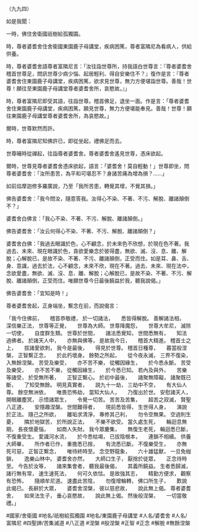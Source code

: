 （九九四）

如是我聞：

一時，佛住舍衛國祇樹給孤獨園。

時，尊者婆耆舍住舍衛國東園鹿子母講堂，疾病困篤，尊者富隣尼為看病人，供給供養。

時，尊者婆耆舍語尊者富隣尼言：「汝往詣世尊所，持我語白世尊言：『尊者婆耆舍稽首世尊足，問訊世尊少病少惱、起居輕利、得自安樂住不？』復作是言：『尊者婆耆舍住東園鹿子母講堂，疾病困篤，欲求見世尊，無力方便堪詣世尊。善哉！世尊！願往至東園鹿子母講堂尊者婆耆舍所，哀愍故。』」

時，尊者富隣尼即受其語，往詣世尊。稽首佛足，退坐一面。作是言：「尊者婆耆舍住東園鹿子母講堂，疾病困篤，願見世尊，無力方便堪能奉見。善哉！世尊！願往東園鹿子母講堂尊者婆耆舍所，為哀愍故。」

爾時，世尊默然而許。

時，尊者富隣尼知佛許已，即從坐起，禮佛足而去。

世尊晡時從禪起，往詣尊者婆耆舍。尊者婆耆舍遙見世尊，憑床欲起。

爾時，世尊見尊者婆耆舍憑床欲起，語言：「婆耆舍！莫自輕動！」世尊即坐，問尊者婆耆舍：「汝所患苦，為平和可堪忍不？身諸苦痛為增為損？……」

如前焰摩迦修多羅廣說，乃至「我所苦患，轉覺其增，不覺其損。」

佛告婆耆舍：「我今問汝，隨意答我。汝得心不染、不著、不污、解脫、離諸顛倒不？」

婆耆舍白佛言：「我心不染、不著、不污、解脫、離諸顛倒。」

佛告婆耆舍：「汝云何得心不染、不著、不污、解脫、離諸顛倒？」

婆耆舍白佛：「我過去眼識於色，心不顧念，於未來色不欣想，於現在色不著。我過去、未來、現在眼識於色，貪欲愛樂念於彼得盡，無欲、滅、沒、息、離、解脫；心解脫已，是故不染、不著、不污、離諸顛倒，正受而住。如是耳、鼻、舌、身、意識，過去於法，心不顧念，未來不欣，現在不著。過去、未來、現在法中，念欲愛盡，無欲、滅、沒、息、離、解脫；心解脫已，是故不染、不著、不污、解脫、離諸顛倒，正受而住。唯願世尊今日最後饒益於我，聽我說偈。」

佛告婆耆舍：「宜知是時！」

尊者婆耆舍起，正身端坐，繫念在前，而說偈言：

「我今住佛前，　　稽首恭敬禮，
於一切諸法，　　悉皆得解脫。
善解諸法相，　　深信樂正法，
世尊等正覺，　　世尊為大師。
世尊降魔怨，　　世尊大牟尼，
滅除一切使，　　自度群生類。
世尊於世間，　　諸法悉覺知，
世間悉無有，　　知法過佛者。
於諸天人中，　　亦無與佛等，
是故我今日，　　稽首大精進。
稽首士之上，　　拔諸愛欲刺，
我今是最後，　　得見於世尊。
稽首日種尊，　　暮當般涅槃，
正智繫正念，　　於此朽壞身。
餘勢之所起，　　從今夜永滅，
三界不復染，　　入無餘涅槃。
苦受及樂受，　　亦不苦不樂，
從觸因緣生，　　於今悉永斷。
苦受及樂受，　　亦不苦不樂，
從觸因緣生，　　於今悉已知。
若內及與外，　　苦樂等諸受，
於受無所著，　　正智正繫心。
於初中最後，　　諸聚無障礙，
諸聚既已斷，　　了知受無餘。
明見真實者，　　說九十一劫，
三劫中不空，　　有大仙人尊。
餘空無洲依，　　唯畏恐怖劫，
當知大仙人，　　乃復出於世。
安慰諸天人，　　開眼離塵冥，
示悟諸眾生，　　令覺一切苦。
苦苦及苦集，　　超苦之寂滅，
賢聖八正道，　　安隱趣涅槃。
世間難得者，　　現前悉皆得，
生世得人身，　　演說於正法。
隨己之所欲，　　離垢求清淨，
專修其己利，　　勿令空無果。
空過則生憂，　　隣於地獄苦，
於所說正法，　　不樂不欲受。
當久處生死，　　輪迴息無期，
長夜懷憂惱，　　如商人失財。
我今眾慶集，　　無復生老死，
輪迴悉已斷，　　不復重受生。
愛識河水流，　　於今悉枯竭，
已拔陰根本，　　連鎖不相續。
供養大師畢，　　所作者已作，
重擔悉已捨，　　有流悉已斷。
不復樂受生，　　亦無死可惡，
正智正繫念，　　唯待終時至。
念空野龍象，　　六十雄猛獸，
一旦免枷鎖，　　逸樂山林中。
婆耆舍亦然，　　大師口生子，
厭捨於徒眾，　　正念待時至。
今告於汝等，　　諸來集會者，
聽我最後偈，　　其義所饒益。
生者悉歸滅，　　諸行無有常，
速生速死法，　　何可久依怙。
是故強其志，　　精勤方便求，
觀察有恐怖，　　隨順牟尼道。
速盡此苦陰，　　勿復增輪轉，
佛口所生子，　　歎說此偈已。
長辭於大眾，　　婆耆舍涅槃，
彼以慈悲故，　　說此無上偈。
尊者婆耆舍，　　如來法生子，
垂心哀愍故，　　說此無上偈。
然後般涅槃，　　一切當敬禮。」

#國家/舍衛國
#地名/祇樹給孤獨園
#地名/東園鹿子母講堂
#人名/婆耆舍
#人名/富隣尼
#四聖諦/苦集滅道
#八正道
#涅槃
#般涅槃
#正智
#正念
#解脫
#無餘涅槃
